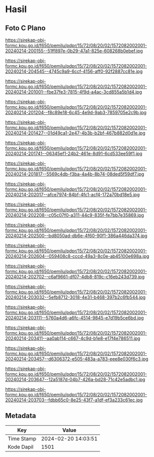 # Hasil

## Foto C Plano

https://sirekap-obj-formc.kpu.go.id/f650/pemilu/pdpr/15/72/08/20/02/1572082002001-20240214-200155--51ff897e-0b29-47a1-825e-608268b0ebef.jpg

https://sirekap-obj-formc.kpu.go.id/f650/pemilu/pdpr/15/72/08/20/02/1572082002001-20240214-204545--4745c9a9-6ccf-4156-aff0-92f2887cc81e.jpg

https://sirekap-obj-formc.kpu.go.id/f650/pemilu/pdpr/15/72/08/20/02/1572082002001-20240214-201001--fbe37fe3-7815-4f9d-a4ac-3cd855a5b1d4.jpg

https://sirekap-obj-formc.kpu.go.id/f650/pemilu/pdpr/15/72/08/20/02/1572082002001-20240214-201204--f8c89e18-6c45-4e9d-9ab3-7859705e2c9b.jpg

https://sirekap-obj-formc.kpu.go.id/f650/pemilu/pdpr/15/72/08/20/02/1572082002001-20240214-201427--01d49ca1-2e47-4b3b-b2bf-467b882d0d1e.jpg

https://sirekap-obj-formc.kpu.go.id/f650/pemilu/pdpr/15/72/08/20/02/1572082002001-20240214-201741--06345ef1-24b2-461e-8d91-6cd533ee59f1.jpg

https://sirekap-obj-formc.kpu.go.id/f650/pemilu/pdpr/15/72/08/20/02/1572082002001-20240214-201817--5569c4db-f3ba-4a4b-8b74-08ded5f59df7.jpg

https://sirekap-obj-formc.kpu.go.id/f650/pemilu/pdpr/15/72/08/20/02/1572082002001-20240214-202017--afce7974-84bf-4fc1-acf4-172a70bd18e5.jpg

https://sirekap-obj-formc.kpu.go.id/f650/pemilu/pdpr/15/72/08/20/02/1572082002001-20240214-202208--c05c07f0-a311-44c9-835f-fe7bb7e35869.jpg

https://sirekap-obj-formc.kpu.go.id/f650/pemilu/pdpr/15/72/08/20/02/1572082002001-20240214-202500--bd8050ad-db6e-4f60-90f1-386a446da374.jpg

https://sirekap-obj-formc.kpu.go.id/f650/pemilu/pdpr/15/72/08/20/02/1572082002001-20240214-202604--059408c8-cccd-49a3-8c0e-ab45100e698a.jpg

https://sirekap-obj-formc.kpu.go.id/f650/pemilu/pdpr/15/72/08/20/02/1572082002001-20240214-202702--c6af9661-df07-4db8-819c-c16eb243d739.jpg

https://sirekap-obj-formc.kpu.go.id/f650/pemilu/pdpr/15/72/08/20/02/1572082002001-20240214-203032--5efb8712-3018-4e31-b468-397b2c6fb544.jpg

https://sirekap-obj-formc.kpu.go.id/f650/pemilu/pdpr/15/72/08/20/02/1572082002001-20240214-203111--5760a4d6-a6fc-4514-9845-e7d19b5ce6bd.jpg

https://sirekap-obj-formc.kpu.go.id/f650/pemilu/pdpr/15/72/08/20/02/1572082002001-20240214-203411--aa0ab114-c667-4c9d-b1e8-e17f4e786511.jpg

https://sirekap-obj-formc.kpu.go.id/f650/pemilu/pdpr/15/72/08/20/02/1572082002001-20240214-203457--d6306372-e505-483a-a783-eee8e030f6c3.jpg

https://sirekap-obj-formc.kpu.go.id/f650/pemilu/pdpr/15/72/08/20/02/1572082002001-20240214-203647--12a5187d-04b7-426a-bd28-71c42e5adbc1.jpg

https://sirekap-obj-formc.kpu.go.id/f650/pemilu/pdpr/15/72/08/20/02/1572082002001-20240214-203703--fdbb65c0-8e25-43f7-a1df-ef3a233c61ec.jpg


## Metadata

| Key        | Value               |
| ---------- | ------------------- |
| Time Stamp | 2024-02-20 14:03:51 |
| Kode Dapil | 1501                |



